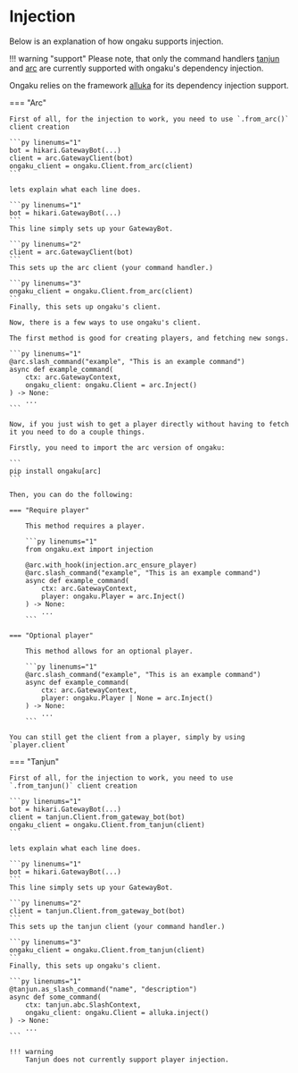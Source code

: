 # Injection

Below is an explanation of how ongaku supports injection.

!!! warning "support"
    Please note, that only the command handlers [tanjun]() and [arc]() are currently supported with ongaku's dependency injection.

Ongaku relies on the framework [alluka]() for its dependency injection support.


=== "Arc"

    First of all, for the injection to work, you need to use `.from_arc()` client creation

    ```py linenums="1"
    bot = hikari.GatewayBot(...)
    client = arc.GatewayClient(bot)
    ongaku_client = ongaku.Client.from_arc(client)
    ```

    lets explain what each line does.

    ```py linenums="1"
    bot = hikari.GatewayBot(...)
    ```
    This line simply sets up your GatewayBot.

    ```py linenums="2"
    client = arc.GatewayClient(bot)
    ```
    This sets up the arc client (your command handler.)

    ```py linenums="3"
    ongaku_client = ongaku.Client.from_arc(client)
    ```
    Finally, this sets up ongaku's client.

    Now, there is a few ways to use ongaku's client.

    The first method is good for creating players, and fetching new songs.

    ```py linenums="1"
    @arc.slash_command("example", "This is an example command")
    async def example_command(
        ctx: arc.GatewayContext,
        ongaku_client: ongaku.Client = arc.Inject()
    ) -> None:
        ...
    ```

    Now, if you just wish to get a player directly without having to fetch it you need to do a couple things.

    Firstly, you need to import the arc version of ongaku:

    ```
    pip install ongaku[arc]
    ```    

    Then, you can do the following:

    === "Require player"

        This method requires a player.

        ```py linenums="1"
        from ongaku.ext import injection

        @arc.with_hook(injection.arc_ensure_player)
        @arc.slash_command("example", "This is an example command")
        async def example_command(
            ctx: arc.GatewayContext,
            player: ongaku.Player = arc.Inject()
        ) -> None:
            ...
        ```
    
    === "Optional player"

        This method allows for an optional player.

        ```py linenums="1"
        @arc.slash_command("example", "This is an example command")
        async def example_command(
            ctx: arc.GatewayContext,
            player: ongaku.Player | None = arc.Inject()
        ) -> None:
            ...
        ```

    You can still get the client from a player, simply by using `player.client`





=== "Tanjun"

    First of all, for the injection to work, you need to use `.from_tanjun()` client creation

    ```py linenums="1"
    bot = hikari.GatewayBot(...)
    client = tanjun.Client.from_gateway_bot(bot)
    ongaku_client = ongaku.Client.from_tanjun(client)
    ```

    lets explain what each line does.

    ```py linenums="1"
    bot = hikari.GatewayBot(...)
    ```
    This line simply sets up your GatewayBot.

    ```py linenums="2"
    client = tanjun.Client.from_gateway_bot(bot)
    ```
    This sets up the tanjun client (your command handler.)

    ```py linenums="3"
    ongaku_client = ongaku.Client.from_tanjun(client)
    ```
    Finally, this sets up ongaku's client.

    ```py linenums="1"
    @tanjun.as_slash_command("name", "description")
    async def some_command(
        ctx: tanjun.abc.SlashContext, 
        ongaku_client: ongaku.Client = alluka.inject()
    ) -> None:
        ...
    ```

    !!! warning
        Tanjun does not currently support player injection.